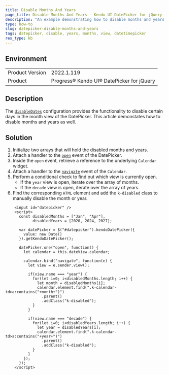```yaml
---
title: Disable Months And Years
page_title: Disable Months And Years - Kendo UI DatePicker for jQuery
description: "An example demonstrating how to disable months and years in the DatePicker component."
type: how-to
slug: datepicker-disable-months-and-years
tags: datepicker, disable, years, months, view, datetimepicker
res_type: kb
---
```


## Environment

<table>
	<tr>
		<td>Product Version</td>
		<td>2022.1.119</td>
	</tr>
	<tr>
		<td>Product</td>
		<td>Progress® Kendo UI® DatePicker for jQuery</td>
	</tr>
</table>

## Description

The [`disableDates`](/api/javascript/ui/datetimepicker/configuration/disabledates) configuration provides the functionality to disable certain days in the month view of the DatePicker. This article demonstates how to disable months and years as well.

## Solution

1. Initialize two arrays that will hold the disabled months and years.
1. Attach a handler to the [`open`](/api/javascript/ui/datepicker/events/open) event of the DatePicker.
1. Inside the `open` event, retrieve a reference to the underlying `Calendar` widget.
1. Attach a handler to the [`navigate`](/api/javascript/ui/calendar/events/navigate) event of the `Calendar`.
1. Perform a conditional check to find out which view is currently open.
   * If the `year` view is open, iterate over the array of months.
   * If the `decade` view is open, iterate over the array of years.
1. Find the corresponding `HTML` element and add the `k-disabled` class to manually disable the month or year.

```dojo
    <input id="datepicker" />
    <script>
      const disabledMonths = ["Jan", "Apr"],
            disabledYears = [2020, 2024, 2027];

      var datePicker = $("#datepicker").kendoDatePicker({
        value: new Date()
      }).getKendoDatePicker();

      datePicker.one("open", function() {
        let calendar = this.dateView.calendar;

        calendar.bind("navigate", function(e) {
          let view = e.sender.view();

          if(view.name === "year") {
            for(let i=0; i<disabledMonths.length; i++) {
              let month = disabledMonths[i];
              calendar.element.find(".k-calendar-td>a:contains("+month+")")
                .parent()
                .addClass("k-disabled");
            }
          }

          if(view.name === "decade") {
            for(let i=0; i<disabledYears.length; i++) {
              let year = disabledYears[i];
              calendar.element.find(".k-calendar-td>a:contains("+year+")")
                .parent()
                .addClass("k-disabled");
            }
          }
        });
      });
    </script>
```
